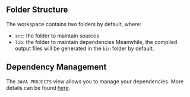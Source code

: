 ## Folder Structure
The workspace contains two folders by default, where:
- `src`: the folder to maintain sources
- `lib`: the folder to maintain dependencies
Meanwhile, the compiled output files will be generated in the `bin` folder by default.


## Dependency Management
The `JAVA PROJECTS` view allows you to manage your dependencies. More details can be found [here](https://github.com/microsoft/vscode-java-dependency#manage-dependencies).
